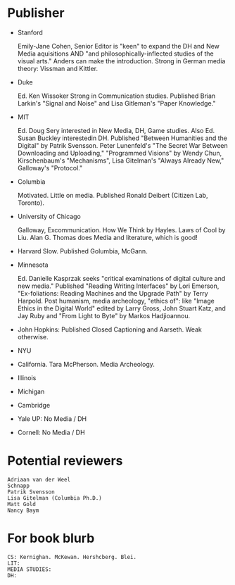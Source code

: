 Publisher
===========================

- Stanford

    Emily-Jane Cohen, Senior Editor is "keen" to expand the DH and New Media
    aquisitions AND "and philosophically-inflected studies of the visual arts."
    Anders can make the introduction. Strong in German media theory: Vissman and
    Kittler.

- Duke

    Ed. Ken Wissoker Strong in Communication studies. Published Brian
    Larkin's "Signal and Noise" and Lisa Gitleman's "Paper Knowledge."

- MIT

    Ed. Doug Sery interested in New Media, DH, Game studies. Also Ed. Susan
    Buckley interestedin DH. Published "Between Humanities and the Digital" by
    Patrik Svensson. Peter Lunenfeld's "The Secret War Between Downloading and
    Uploading," "Programmed Visions" by Wendy Chun, Kirschenbaum's
    "Mechanisms", Lisa Gitelman's "Always Already New," Galloway's "Protocol."

- Columbia

    Motivated. Little on media. Published Ronald Deibert (Citizen Lab,
    Toronto).

- University of Chicago

    Galloway, Excommunication. How We Think by Hayles. Laws of Cool by Liu. Alan G.
    Thomas does Media and literature, which is good!

- Harvard
    Slow. Published Golumbia, McGann.

- Minnesota

    Ed. Danielle Kasprzak seeks "critical examinations of digital culture and
    new media." Published "Reading Writing Interfaces" by Lori Emerson,
    "Ex-foliations: Reading Machines and the Upgrade Path" by Terry Harpold.  Post
    humanism, media archeology, "ethics of": like "Image Ethics in the Digital
    World" edited by Larry Gross, John Stuart Katz, and Jay Ruby and "From Light to
    Byte" by Markos Hadjioannou.


- John Hopkins: Published Closed Captioning and Aarseth. Weak otherwise.

- NYU
- California. Tara McPherson. Media Archeology. 
- Illinois
- Michigan
- Cambridge
- Yale UP: No Media / DH
- Cornell: No Media / DH



Potential reviewers
===========================

    Adriaan van der Weel
    Schnapp
    Patrik Svensson
    Lisa Gitelman (Columbia Ph.D.)
    Matt Gold
    Nancy Baym


For book blurb
===========================

    CS: Kernighan. McKewan. Hershcberg. Blei.
    LIT:
    MEDIA STUDIES:
    DH:

